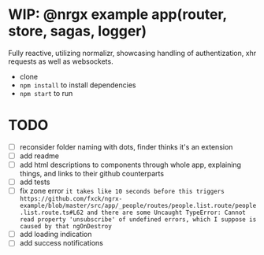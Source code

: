 # WIP: @nrgx example app(router, store, sagas, logger) 
Fully reactive, utilizing normalizr, showcasing handling of authentization, xhr requests as well as websockets. 

- clone 
- `npm install` to install dependencies
- `npm start` to run

# TODO
- [ ] reconsider folder naming with dots, finder thinks it's an extension
- [ ] add readme
- [ ] add html descriptions to components through whole app, explaining things, and links to their github counterparts
- [ ] add tests
- [ ] fix zone error `it takes like 10 seconds before this triggers https://github.com/fxck/ngrx-example/blob/master/src/app/_people/routes/people.list.route/people.list.route.ts#L62 and there are some Uncaught TypeError: Cannot read property 'unsubscribe' of undefined errors, which I suppose is caused by that ngOnDestroy`
- [ ] add loading indication
- [ ] add success notifications
